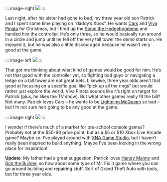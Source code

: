 ::: image-right
![](http://image.devhawk.net/blog-content/20061120-1357-patrick-and-daddys-xbox/xboxlogo.gif)
:::

Last night, after his sister had gone to bed, my three year old son
Patrick and I spent some time playing on “daddy’s Xbox”. He wants
[Cars](http://www.xbox.com/games/carsxbox360) and [Viva
Pinata](http://www.xbox.com/games/vivapinata) for Christmas, but I fired
up the [Sonic the
Hedgehog](http://www.xbox.com/games/sonicthehedgehog)[demo](http://www.xbox.com/en-US/live/marketplace/sonicthehedgehog/demo.htm)
and handed him the controller. He’s only three, so he would basically
run around in a circle and jump until he fell off the very tall tower
the demo starts on. He enjoyed it, but he was also a little discouraged
because he wasn’t very good at the game.

::: image-left
![](http://image.devhawk.net/blog-content/20061120-1357-patrick-and-daddys-xbox/vivapinatalogo.gif)
:::

That got me thinking about what kind of games would be good for
him. He’s not that good with the controller yet, so fighting bad guys or
navigating a ledge on a tall tower are not great bets. Likewise, three
year olds aren’t that good at focusing on a specific goal like “pick up
all the rings” but would rather just explore the world. Viva Pinata
sounds like it’s right on target for Patrick (plus, he likes the TV
show). But what other games really fit the bill? Not many. Patrick loves
Cars – he wants to be [Lightning
McQueen](http://en.wikipedia.org/wiki/Lightning_McQueen) so bad – but
I’m not sure he’s going to be any good at the game.

::: image-right
![](http://image.devhawk.net/blog-content/20061120-1357-patrick-and-daddys-xbox/XnaLogo.gif) 
:::

I wonder if there’s much of a market for pre-school console games?
Probably not at the \$50-60 price point, but as a \$5 or \$10 Xbox Live
Arcade game? Maybe so. I’ve played around with [XNA Game
Studio](http://msdn.microsoft.com/directx/XNA/default.aspx), but I
haven’t really been inspired to build anything. Maybe I’ve been looking
in the wrong place for inspiration!

**Update**: My father had a great suggestion. Patrick loves [Handy
Manny](http://disney.go.com/disneychannel/playhouse/handymanny/index.html)
and [Bob the Builder](http://www.bobthebuilder.com), so how about some
type of Mr. Fix It game where you can go around building and repairing
stuff. Sort of Grand Theft Auto with tools, but for three year olds.
